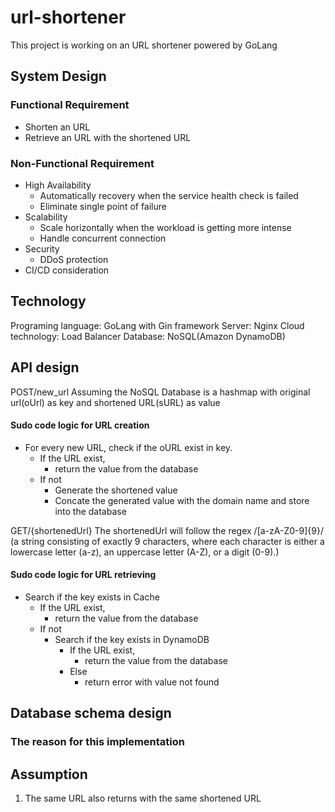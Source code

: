 # url-shortener
This project is working on an URL shortener powered by GoLang
## System Design

### Functional Requirement
* Shorten an URL
* Retrieve an URL with the shortened URL
### Non-Functional Requirement
* High Availability
  * Automatically recovery when the service health check is failed
  * Eliminate single point of failure
* Scalability
  * Scale horizontally when the workload is getting more intense
  * Handle concurrent connection
* Security
  * DDoS protection
* CI/CD consideration

  
## Technology 
Programing language: GoLang with Gin framework
Server: Nginx
Cloud technology: Load Balancer
Database: NoSQL(Amazon DynamoDB)

## API design
POST/new_url
Assuming the NoSQL Database is a hashmap with original url(oUrl) as key and shortened URL(sURL) as value

#### Sudo code logic for URL creation 
* For every new URL, check if the oURL exist in key.
  * If the URL exist,
    * return the value from the database
  * If not
    * Generate the shortened value
    * Concate the generated value with the domain name and store into the database 

GET/{shortenedUrl}
The shortenedUrl will follow the regex /[a-zA-Z0-9]{9}/ (a string consisting of exactly 9 characters, where each character is either a lowercase letter (a-z), an uppercase letter (A-Z), or a digit (0-9).)

#### Sudo code logic for URL retrieving
* Search if the key exists in Cache
  * If the URL exist,
    * return the value from the database
  * If not
    * Search if the key exists in DynamoDB
      * If the URL exist,
        * return the value from the database
      * Else
        * return error with value not found
## Database schema design

### The reason for this implementation

## Assumption
1. The same URL also returns with the same shortened URL
